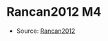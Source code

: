<a name="material" />

# Rancan2012 M4
<script type="application/ld+json">
  {
    "@context": "https://schema.org/",
    "@type": "ChemicalSubstance",
    "http://purl.org/dc/terms/conformsTo":
      {
        "@type": "CreativeWork",
        "@id": "https://bioschemas.org/profiles/ChemicalSubstance/0.4-RELEASE/"
      },
    "@id": "https://egonw.github.io/nanowiki/nanowiki206.html#material",
    "name": "Rancan2012 M4",
    "sameAs": "http://127.0.0.1/mediawiki/index.php/Special:URIResolver/Rancan2012_M4"
  }
</script>


* Source: [Rancan2012](http://127.0.0.1/mediawiki/index.php/Special:URIResolver/Rancan2012)
